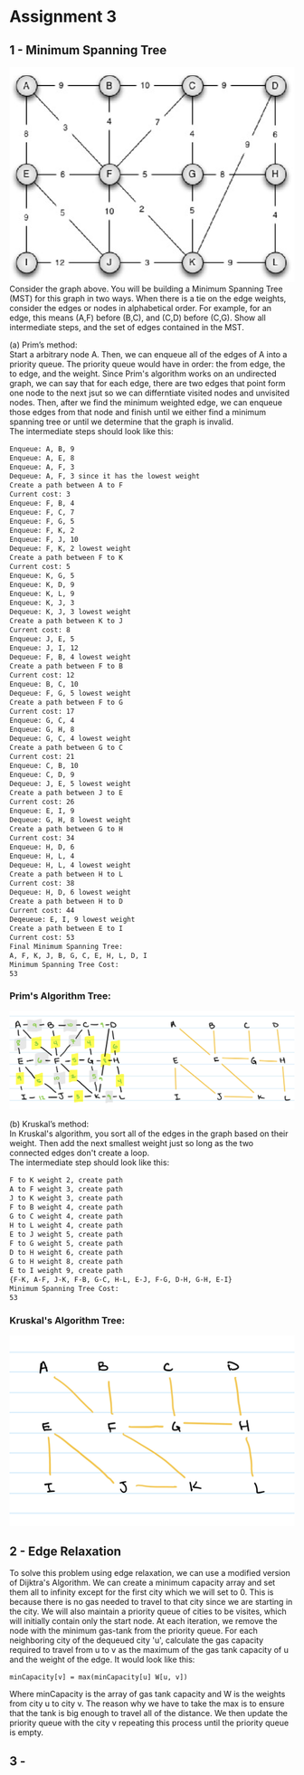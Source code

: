 # Assignment 3

## 1 - Minimum Spanning Tree
![MST](imgs/mst.png)  
Consider the graph above. You will be building a Minimum Spanning Tree (MST) for this
graph in two ways. When there is a tie on the edge weights, consider the edges or nodes
in alphabetical order. For example, for an edge, this means (A,F) before (B,C), and (C,D)
before (C,G). Show all intermediate steps, and the set of edges contained in the MST.  

(a) Prim’s method:  
Start a arbitrary node A. Then, we can enqueue all of the edges of A into a priority queue. The priority queue would have in order: the from edge, the to edge, and the weight. Since Prim's algorithm works on an undirected graph, we can say that for each edge, there are two edges that point form one node to the next jsut so we can differntiate visited nodes and unvisited nodes. Then, after we find the minimum weighted edge, we can enqueue those edges from that node and finish until we either find a minimum spanning tree or until we determine that the graph is invalid.  
The intermediate steps should look like this:  
```
Enqueue: A, B, 9 
Enqueue: A, E, 8
Enqueue: A, F, 3
Dequeue: A, F, 3 since it has the lowest weight
Create a path between A to F
Current cost: 3
Enqueue: F, B, 4
Enqueue: F, C, 7
Enqueue: F, G, 5
Enqueue: F, K, 2
Enqueue: F, J, 10
Dequeue: F, K, 2 lowest weight
Create a path between F to K
Current cost: 5
Enqueue: K, G, 5
Enqueue: K, D, 9
Enqueue: K, L, 9
Enqueue: K, J, 3
Dequeue: K, J, 3 lowest weight
Create a path between K to J
Current cost: 8
Enqueue: J, E, 5
Enqueue: J, I, 12
Dequeue: F, B, 4 lowest weight
Create a path between F to B
Current cost: 12
Enqueue: B, C, 10
Dequeue: F, G, 5 lowest weight
Create a path between F to G
Current cost: 17
Enqueue: G, C, 4
Enqueue: G, H, 8
Dequeue: G, C, 4 lowest weight
Create a path between G to C
Current cost: 21
Enqueue: C, B, 10
Enqueue: C, D, 9
Dequeue: J, E, 5 lowest weight
Create a path between J to E
Current cost: 26
Enqueue: E, I, 9
Dequeue: G, H, 8 lowest weight
Create a path between G to H
Current cost: 34
Enqueue: H, D, 6
Enqueue: H, L, 4
Dequeue: H, L, 4 lowest weight
Create a path between H to L
Current cost: 38
Dequeue: H, D, 6 lowest weight
Create a path between H to D
Current cost: 44
Deqeueue: E, I, 9 lowest weight
Create a path between E to I
Current cost: 53
Final Minimum Spanning Tree:
A, F, K, J, B, G, C, E, H, L, D, I
Minimum Spanning Tree Cost:
53
```
### Prim's Algorithm Tree:
![Prim's Tree](imgs/prims.png)

(b) Kruskal’s method:  
In Kruskal's algorithm, you sort all of the edges in the graph based on their weight. Then add the next smallest weight just so long as the two connected edges don't create a loop.  
The intermediate step should look like this:  
```
F to K weight 2, create path
A to F weight 3, create path
J to K weight 3, create path
F to B weight 4, create path
G to C weight 4, create path
H to L weight 4, create path
E to J weight 5, create path
F to G weight 5, create path
D to H weight 6, create path
G to H weight 8, create path
E to I weight 9, create path
{F-K, A-F, J-K, F-B, G-C, H-L, E-J, F-G, D-H, G-H, E-I}
Minimum Spanning Tree Cost:
53
```
### Kruskal's Algorithm Tree:
![Kruskal's Tree](imgs/kruskals.png)

## 2 - Edge Relaxation
To solve this problem using edge relaxation, we can use a modified version of Dijktra's Algorithm. We can create a minimum capacity array and set them all to infinity except for the first city which we will set to 0. This is because there is no gas needed to travel to that city since we are starting in the city. We will also maintain a priority queue of cities to be visites, which will initially contain only the start node. At each iteration, we remove the node with the minimum gas-tank from the priority queue. For each neighboring city of the dequeued city 'u', calculate the gas capacity required to travel from u to v as the maximum of the gas tank capacity of u and the weight of the edge. It would look like this:
```
minCapacity[v] = max(minCapacity[u] W[u, v])
```
Where minCapacity is the array of gas tank capacity and W is the weights from city u to city v. The reason why we have to take the max is to ensure that the tank is big enough to travel all of the distance. We then update the priority queue with the city v repeating this process until the priority queue is empty. 

## 3 - 